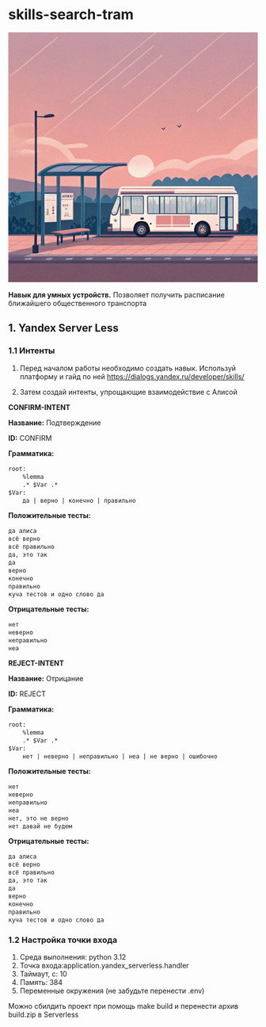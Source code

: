 # skills-search-tram

![](covers/when_arrive_logo.png)

**Навык для умных устройств.**
Позволяет получить расписание ближайшего общественного транспорта

## 1. Yandex Server Less

### 1.1 Интенты

1. Перед началом работы необходимо создать навык.
   Используй платформу и гайд по ней
   https://dialogs.yandex.ru/developer/skills/

2. Затем создай интенты, упрощающие взаимодействие с Алисой

**CONFIRM-INTENT**

**Название:** Подтверждение

**ID:** CONFIRM

**Грамматика:**

```
root:
    %lemma
    .* $Var .*
$Var:
    да | верно | конечно | правильно
```

**Положительные тесты:**

```
да алиса
всё верно
всё правильно
да, это так
да
верно
конечно
правильно
куча тестов и одно слово да
```

**Отрицательные тесты:**

```
нет
неверно
неправильно
неа
```

**REJECT-INTENT**

**Название:** Отрицание

**ID:** REJECT

**Грамматика:**

```
root:
    %lemma
    .* $Var .*
$Var:
    нет | неверно | неправильно | неа | не верно | ошибочно
```

**Положительные тесты:**

```
нет
неверно
неправильно
неа
нет, это не верно
нет давай не будем
```

**Отрицательные тесты:**

```
да алиса
всё верно
всё правильно
да, это так
да
верно
конечно
правильно
куча тестов и одно слово да
```

### 1.2 Настройка точки входа

1. Среда выполнения: python 3.12
2. Точка входа:application.yandex_serverless.handler
3. Таймаут, c: 10
4. Память: 384
5. Переменные окружения (не забудьте перенести .env)

Можно сбилдить проект при помощь make build и перенести архив build.zip в Serverless
